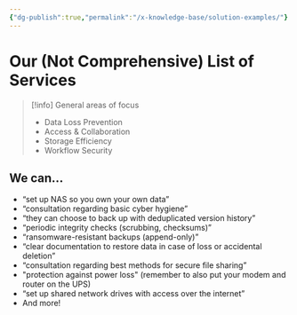 ```yaml
---
{"dg-publish":true,"permalink":"/x-knowledge-base/solution-examples/"}
---
```


# Our (Not Comprehensive) List of Services

> [!info] General areas of focus
> 
> - Data Loss Prevention
> - Access & Collaboration
> - Storage Efficiency
> - Workflow Security

## We can...

- “set up NAS so you own your own data”
- “consultation regarding basic cyber hygiene”
- “they can choose to back up with deduplicated version history”
- “periodic integrity checks (scrubbing, checksums)”
- “ransomware-resistant backups (append-only)”
- “clear documentation to restore data in case of loss or accidental deletion”
- “consultation regarding best methods for secure file sharing”
- "protection against power loss" (remember to also put your modem and router on the UPS)
- “set up shared network drives with access over the internet”
- And more!
